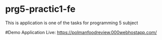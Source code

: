 # prg5-practic1-fe
This is application is one of the tasks  for programming 5 subject

#Demo Application
Live: https://polmanfoodreview.000webhostapp.com/
